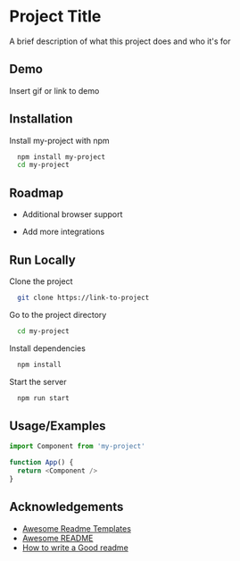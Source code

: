 
# Project Title

A brief description of what this project does and who it's for


## Demo

Insert gif or link to demo


## Installation

Install my-project with npm

```bash
  npm install my-project
  cd my-project
```
    
## Roadmap

- Additional browser support

- Add more integrations


## Run Locally

Clone the project

```bash
  git clone https://link-to-project
```

Go to the project directory

```bash
  cd my-project
```

Install dependencies

```bash
  npm install
```

Start the server

```bash
  npm run start
```



## Usage/Examples

```javascript
import Component from 'my-project'

function App() {
  return <Component />
}
```


## Acknowledgements

 - [Awesome Readme Templates](https://awesomeopensource.com/project/elangosundar/awesome-README-templates)
 - [Awesome README](https://github.com/matiassingers/awesome-readme)
 - [How to write a Good readme](https://bulldogjob.com/news/449-how-to-write-a-good-readme-for-your-github-project)
